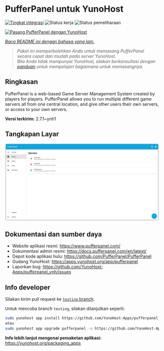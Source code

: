 <!--
N.B.: README ini dibuat secara otomatis oleh <https://github.com/YunoHost/apps/tree/master/tools/readme_generator>
Ini TIDAK boleh diedit dengan tangan.
-->

# PufferPanel untuk YunoHost

[![Tingkat integrasi](https://apps.yunohost.org/badge/integration/pufferpanel)](https://ci-apps.yunohost.org/ci/apps/pufferpanel/)
![Status kerja](https://apps.yunohost.org/badge/state/pufferpanel)
![Status pemeliharaan](https://apps.yunohost.org/badge/maintained/pufferpanel)

[![Pasang PufferPanel dengan YunoHost](https://install-app.yunohost.org/install-with-yunohost.svg)](https://install-app.yunohost.org/?app=pufferpanel)

*[Baca README ini dengan bahasa yang lain.](./ALL_README.md)*

> *Paket ini memperbolehkan Anda untuk memasang PufferPanel secara cepat dan mudah pada server YunoHost.*  
> *Bila Anda tidak mempunyai YunoHost, silakan berkonsultasi dengan [panduan](https://yunohost.org/install) untuk mempelajari bagaimana untuk memasangnya.*

## Ringkasan

PufferPanel is a web-based Game Server Management System created by players for players. PufferPanel allows you to run multiple different game servers all from one central location, and give other users their own servers, or access to your own servers.


**Versi terkirim:** 2.7.1~ynh1

## Tangkapan Layar

![Tangkapan Layar pada PufferPanel](./doc/screenshots/serverlist.png)

## Dokumentasi dan sumber daya

- Website aplikasi resmi: <https://www.pufferpanel.com/>
- Dokumentasi admin resmi: <https://docs.pufferpanel.com/en/latest/>
- Depot kode aplikasi hulu: <https://github.com/PufferPanel/PufferPanel>
- Gudang YunoHost: <https://apps.yunohost.org/app/pufferpanel>
- Laporkan bug: <https://github.com/YunoHost-Apps/pufferpanel_ynh/issues>

## Info developer

Silakan kirim pull request ke [`testing` branch](https://github.com/YunoHost-Apps/pufferpanel_ynh/tree/testing).

Untuk mencoba branch `testing`, silakan dilanjutkan seperti:

```bash
sudo yunohost app install https://github.com/YunoHost-Apps/pufferpanel_ynh/tree/testing --debug
atau
sudo yunohost app upgrade pufferpanel -u https://github.com/YunoHost-Apps/pufferpanel_ynh/tree/testing --debug
```

**Info lebih lanjut mengenai pemaketan aplikasi:** <https://yunohost.org/packaging_apps>

